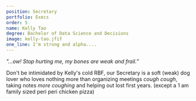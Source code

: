 ```yaml
---
position: Secretary
portfolio: Execs
order: 5
name: Kelly Tao
degree: Bachelor of Data Science and Decisions
image: kelly-tao.jfif
one_line: I'm strong and alpha....
---
```


_"...ow! Stop hurting me, my bones are weak and frail.”_

Don't be intimidated by Kelly's cold RBF, our Secretary is a soft (weak) dog lover who loves nothing more than organizing meetings *cough cough*, taking notes *more coughing* and helping out lost first years. (except a 1 am family sized peri peri chicken pizza)